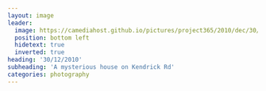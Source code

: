 ```yaml
---
layout: image
leader:
  image: https://camediahost.github.io/pictures/project365/2010/dec/30/301210.jpg
  position: bottom left
  hidetext: true
  inverted: true
heading: '30/12/2010'
subheading: 'A mysterious house on Kendrick Rd'
categories: photography
---
```

